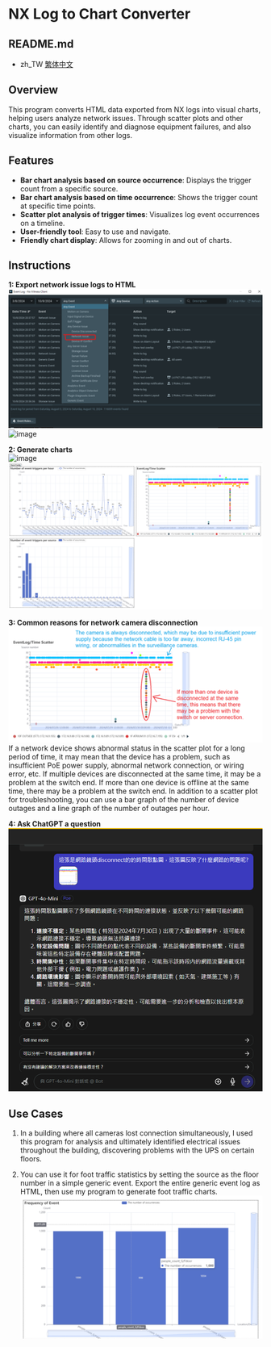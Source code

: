 # NX Log to Chart Converter

## README.md
- zh_TW [繁体中文](README.md)

## Overview

This program converts HTML data exported from NX logs into visual charts, helping users analyze network issues. Through scatter plots and other charts, you can easily identify and diagnose equipment failures, and also visualize information from other logs.

## Features

- **Bar chart analysis based on source occurrence**: Displays the trigger count from a specific source.
- **Bar chart analysis based on time occurrence**: Shows the trigger count at specific time points.
- **Scatter plot analysis of trigger times**: Visualizes log event occurrences on a timeline.
- **User-friendly tool**: Easy to use and navigate.
- **Friendly chart display**: Allows for zooming in and out of charts.

## Instructions

**1: Export network issue logs to HTML**  
![image](picture/network2.png)  
![image](picture/export_html.gif)

**2: Generate charts**  
![image](picture/generate_charts.gif)  
![image](picture/charts.png)

**3: Common reasons for network camera disconnection**  
![image](picture/network.png)
If a network device shows abnormal status in the scatter plot for a long period of time, it may mean that the device has a problem, such as insufficient PoE power supply, abnormal network connection, or wiring error, etc. If multiple devices are disconnected at the same time, it may be a problem at the switch end. If more than one device is offline at the same time, there may be a problem at the switch end. In addition to a scatter plot for troubleshooting, you can use a bar graph of the number of device outages and a line graph of the number of outages per hour.

**4: Ask ChatGPT a question**  
![image](picture/chatgpt.png)

## Use Cases

1. In a building where all cameras lost connection simultaneously, I used this program for analysis and ultimately identified electrical issues throughout the building, discovering problems with the UPS on certain floors.

2. You can use it for foot traffic statistics by setting the source as the floor number in a simple generic event. Export the entire generic event log as HTML, then use my program to generate foot traffic charts.  
![image](picture/people_count.png)
